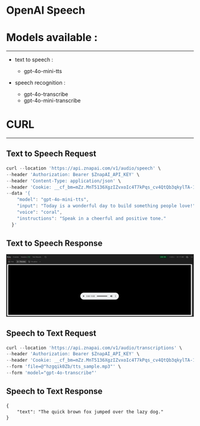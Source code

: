 # OpenAI Speech

# Models available :

---

- text to speech :
    - gpt-4o-mini-tts

- speech recognition :
    - gpt-4o-transcribe
    - gpt-4o-mini-transcribe

# CURL

---

## Text to Speech Request

```jsx
curl --location 'https://api.znapai.com/v1/audio/speech' \
--header 'Authorization: Bearer $ZnapAI_API_KEY' \
--header 'Content-Type: application/json' \
--header 'Cookie: __cf_bm=mZz.MnT5136XgzIZvxoIc4T7kPqs_cv4QtQb3qkylTA-1747750591-1.0.1.1-8KIJDDSbWyQzysri05y.Xaq2wVpqNMTyiPr3wrvPcmGEeYpyEdL0dYk1i1cq5Al2CzSIv4NPj7MRgMVXNvE83unwu7HhL3uWQ6nexftqADc' \
--data '{
    "model": "gpt-4o-mini-tts",
    "input": "Today is a wonderful day to build something people love!",
    "voice": "coral",
    "instructions": "Speak in a cheerful and positive tone."
  }'
```

## Text to Speech Response

![image.png](OpenAI%20Speech%2025d9f64d90108135a40ee7e0e81c1047/image.png)

## Speech to Text Request

```jsx
curl --location 'https://api.znapai.com/v1/audio/transcriptions' \
--header 'Authorization: Bearer $ZnapAI_API_KEY' \
--header 'Cookie: __cf_bm=mZz.MnT5136XgzIZvxoIc4T7kPqs_cv4QtQb3qkylTA-1747750591-1.0.1.1-8KIJDDSbWyQzysri05y.Xaq2wVpqNMTyiPr3wrvPcmGEeYpyEdL0dYk1i1cq5Al2CzSIv4NPj7MRgMVXNvE83unwu7HhL3uWQ6nexftqADc' \
--form 'file=@"hzgqik0Zb/tts_sample.mp3"' \
--form 'model="gpt-4o-transcribe"'
```

## Speech to Text Response

```
{
    "text": "The quick brown fox jumped over the lazy dog."
}
```
